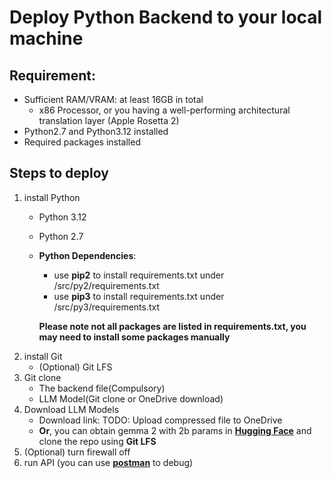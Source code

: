 # Deploy Python Backend to your local machine

## Requirement:
 - Sufficient RAM/VRAM: at least 16GB in total 
   - x86 Processor, or you having a well-performing architectural translation layer (Apple Rosetta 2)
 - Python2.7 and Python3.12 installed
 - Required packages installed

## Steps to deploy
1. install Python
   - Python 3.12
   - Python 2.7
   - **Python Dependencies**:
     - use **pip2** to install requirements.txt under /src/py2/requirements.txt
     - use **pip3** to install requirements.txt under /src/py3/requirements.txt
        
     **Please note not all packages are listed in requirements.txt, you may need to install some packages manually**
2. install Git
   - (Optional) Git LFS
3. Git clone
   - The backend file(Compulsory)
   - LLM Model(Git clone or OneDrive download)
4. Download LLM Models
   - Download link: TODO: Upload compressed file to OneDrive
   - **Or**, you can obtain gemma 2 with 2b params in **[Hugging Face](https://huggingface.co/google/gemma-2-2b-it_)** and clone the repo using **Git LFS**
5. (Optional) turn firewall off
6. run API (you can use **[postman](https://www.postman.com)** to debug)

